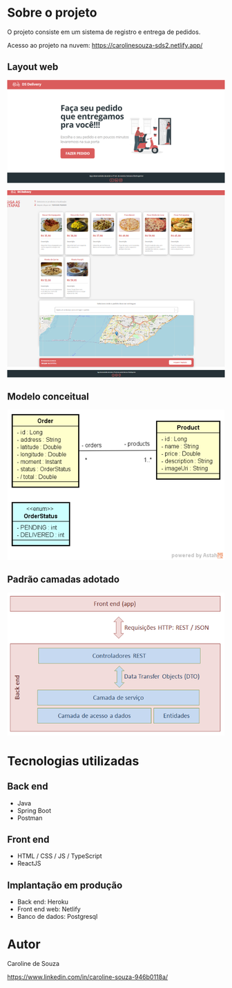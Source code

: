 # Sobre o projeto

O projeto consiste em um sistema de registro e entrega de pedidos. 

Acesso ao projeto na nuvem: https://carolinesouza-sds2.netlify.app/

## Layout web
![Web](https://github.com/Carolinejg/dsdeliver-sds2/blob/main/figuras/web.png)

![Web 2](https://github.com/Carolinejg/dsdeliver-sds2/blob/main/figuras/web2.png)

## Modelo conceitual
![Modelo Conceitual](https://github.com/Carolinejg/dsdeliver-sds2/blob/main/figuras/modelo-conceitual.png)

## Padrão camadas adotado

![camdas](https://github.com/Carolinejg/dsdeliver-sds2/blob/main/figuras/camadas.png)

# Tecnologias utilizadas
## Back end
- Java
- Spring Boot
- Postman
## Front end
- HTML / CSS / JS / TypeScript
- ReactJS

## Implantação em produção
- Back end: Heroku
- Front end web: Netlify
- Banco de dados: Postgresql



# Autor

Caroline de Souza

https://www.linkedin.com/in/caroline-souza-946b0118a/


